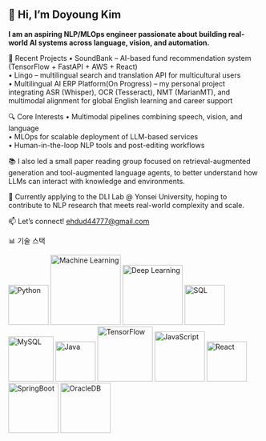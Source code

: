 
## 👋 Hi, I’m Doyoung Kim

**I am an aspiring NLP/MLOps engineer passionate about building real-world AI systems across language, vision, and automation.**

🧠 Recent Projects
• SoundBank – AI-based fund recommendation system (TensorFlow + FastAPI + AWS + React)  
• Lingo – multilingual search and translation API for multicultural users  
• Multilingual AI ERP Platform(On Progress) – my personal project integrating ASR (Whisper), OCR (Tesseract), NMT (MarianMT), and multimodal alignment for global English learning and career support

🔍 Core Interests
• Multimodal pipelines combining speech, vision, and language  
• MLOps for scalable deployment of LLM-based services  
• Human-in-the-loop NLP tools and post-editing workflows

📚 I also led a small paper reading group focused on retrieval-augmented generation and tool-augmented language agents, to better understand how LLMs can interact with knowledge and environments.

🚀 Currently applying to the DLI Lab @ Yonsei University, hoping to contribute to NLP research that meets real-world complexity and scale.

📫 Let’s connect! ehdud44777@gmail.com

📊 기술 스택

<img src="https://img.shields.io/badge/Python-3776AB?style=for-the-badge&logo=python&logoColor=white" alt="Python" width="80"> <img src="https://img.shields.io/badge/Machine_Learning-000?style=for-the-badge&logo=tensorflow&logoColor=white" alt="Machine Learning" width="140"> <img src="https://img.shields.io/badge/Deep_Learning-000?style=for-the-badge&logo=tensorflow&logoColor=white" alt="Deep Learning" width="120"> <img src="https://img.shields.io/badge/SQL-000?style=for-the-badge&logo=mysql&logoColor=4479A1" alt="SQL" width="80"> <img src="https://img.shields.io/badge/MySQL-005C84?style=for-the-badge&logo=mysql&logoColor=white" alt="MySQL" width="90"> <img src="https://img.shields.io/badge/Java-ED8B00?style=for-the-badge&logo=openjdk&logoColor=white" alt="Java" width="80"> <img src="https://img.shields.io/badge/TensorFlow-FF6F00?style=for-the-badge&logo=tensorflow&logoColor=white" alt="TensorFlow" width="110"> <img src="https://img.shields.io/badge/JavaScript-F7DF1E?style=for-the-badge&logo=javascript&logoColor=black" alt="JavaScript" width="100"> <img src="https://img.shields.io/badge/React-61DAFB?style=for-the-badge&logo=react&logoColor=white" alt="React" width="80"> <img src="https://img.shields.io/badge/SpringBoot-6DB33F?style=for-the-badge&logo=spring&logoColor=white" alt="SpringBoot" width="100"> <img src="https://img.shields.io/badge/OracleDB-F80000?style=for-the-badge&logo=oracle&logoColor=white" alt="OracleDB" width="100"> 

